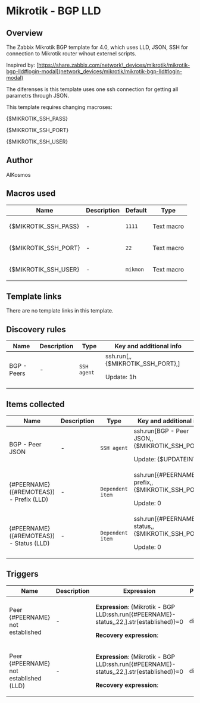 # Mikrotik - BGP LLD

## Overview

The Zabbix Mikrotik BGP template for 4.0, which uses LLD, JSON, SSH for connection to Mikrotik router wihout externel scripts.


Inspired by: [https://share.zabbix.com/network\_devices/mikrotik/mikrotik-bgp-lld#login-modal](network_devices/mikrotik/mikrotik-bgp-lld#login-modal)


The diferenses is this template uses one ssh connection for getting all parametrs through JSON.


This template requires changing macroses:


{$MIKROTIK\_SSH\_PASS}


{$MIKROTIK\_SSH\_PORT}


{$MIKROTIK\_SSH\_USER}


 

## Author

AlKosmos

## Macros used

|Name|Description|Default|Type|
|----|-----------|-------|----|
|{$MIKROTIK_SSH_PASS}|<p>-</p>|`1111`|Text macro|
|{$MIKROTIK_SSH_PORT}|<p>-</p>|`22`|Text macro|
|{$MIKROTIK_SSH_USER}|<p>-</p>|`mikmon`|Text macro|
## Template links

There are no template links in this template.

## Discovery rules

|Name|Description|Type|Key and additional info|
|----|-----------|----|----|
|BGP - Peers|<p>-</p>|`SSH agent`|ssh.run[,,{$MIKROTIK_SSH_PORT},]<p>Update: 1h</p>|
## Items collected

|Name|Description|Type|Key and additional info|
|----|-----------|----|----|
|BGP - Peer JSON|<p>-</p>|`SSH agent`|ssh.run[BGP - Peer JSON,,{$MIKROTIK_SSH_PORT},]<p>Update: {$UPDATEINT}</p>|
|{#PEERNAME} ({#REMOTEAS}) - Prefix (LLD)|<p>-</p>|`Dependent item`|ssh.run[{#PEERNAME}-prefix,,{$MIKROTIK_SSH_PORT},]<p>Update: 0</p>|
|{#PEERNAME} ({#REMOTEAS}) - Status (LLD)|<p>-</p>|`Dependent item`|ssh.run[{#PEERNAME}-status,,{$MIKROTIK_SSH_PORT},]<p>Update: 0</p>|
## Triggers

|Name|Description|Expression|Priority|
|----|-----------|----------|--------|
|Peer {#PEERNAME} not established|<p>-</p>|<p>**Expression**: {Mikrotik - BGP LLD:ssh.run[{#PEERNAME}-status,,22,].str(established)}=0</p><p>**Recovery expression**: </p>|disaster|
|Peer {#PEERNAME} not established (LLD)|<p>-</p>|<p>**Expression**: {Mikrotik - BGP LLD:ssh.run[{#PEERNAME}-status,,22,].str(established)}=0</p><p>**Recovery expression**: </p>|disaster|
